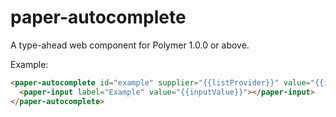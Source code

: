 # paper-autocomplete
A type-ahead web component for Polymer 1.0.0 or above.

Example:

```html
<paper-autocomplete id="example" supplier="{{listProvider}}" value="{{inputValue}}">
  <paper-input label="Example" value="{{inputValue}}"></paper-input>
</paper-autocomplete>
```

